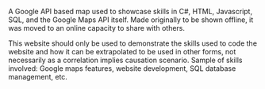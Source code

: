 A Google API based map used to showcase skills in C#, HTML, Javascript, SQL, and the Google Maps API itself. Made originally to be shown offline, it was moved to an online capacity to share with others.

This website should only be used to demonstrate the skills used to code the website and how it can be extrapolated to be used in other forms, not necessarily as a correlation implies causation scenario. Sample of skills involved: Google maps features, website development, SQL database management, etc.
